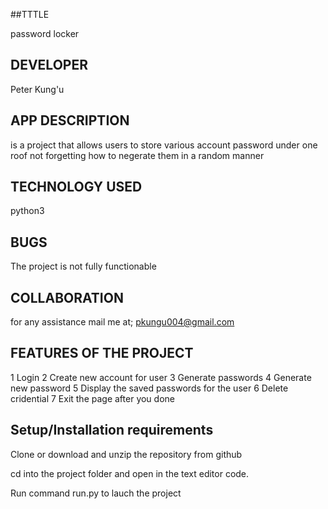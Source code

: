 ##TTTLE 

password locker

## DEVELOPER
Peter Kung'u 

## APP DESCRIPTION

is a project that allows users to store various account  password under one roof 
not forgetting  how to negerate  them in a random manner


## TECHNOLOGY USED 

python3

## BUGS

The project is not fully functionable 

## COLLABORATION

for any assistance mail me at;
pkungu004@gmail.com

## FEATURES OF THE PROJECT

1 Login 
2 Create new account for user
3 Generate passwords
4 Generate new password
5 Display the saved passwords for the user
6 Delete cridential
7 Exit the page after you done


## Setup/Installation requirements
Clone or download and unzip the repository from github


cd into the project folder and open in the text editor code.

Run command run.py to lauch the project


